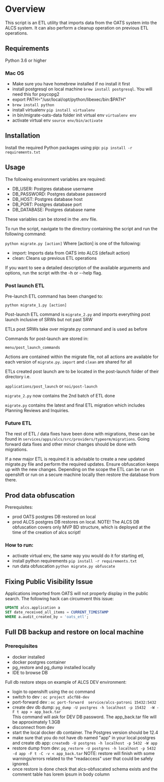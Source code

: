 # Overview

This script is an ETL utility that imports data from the OATS system into the ALCS system. It can also perform a cleanup operation on previous ETL operations.

## Requirements

Python 3.6 or higher

### Mac OS

- Make sure you have homebrew installed if no install it first
- install postgresql on local machine `brew install postgresql`. You will need this for psycopg2
- export PATH="/usr/local/opt/python/libexec/bin:$PATH"
- `brew install python`
- install virtualenv `pip install virtualenv`
- in bin/migrate-oats-data folder init virtual env `virtualenv env`
- activate virtual env `source env/bin/activate`

## Installation

Install the required Python packages using pip:
`pip install -r requirements.txt`

## Usage

The following environment variables are required:

- DB_USER: Postgres database username
- DB_PASSWORD: Postgres database password
- DB_HOST: Postgres database host
- DB_PORT: Postgres database port
- DB_DATABASE: Postgres database name

These variables can be stored in the .env file.

To run the script, navigate to the directory containing the script and run the following command:

`python migrate.py [action]`
Where [action] is one of the following:

- import: Imports data from OATS into ALCS (default action)
- clean: Cleans up previous ETL operations

If you want to see a detailed description of the available arguments and options, run the script with the -h or --help flag.

### Post launch ETL

Pre-launch ETL command has been changed to:

`python migrate_1.py [action]`

Post-launch ETL command is `migrate_2.py` and imports everything post launch inclusive of SRWs but not past SRW

ETLs post SRWs take over migrate.py command and is used as before

Commands for post-launch are stored in:

`menu/post_launch_commands`

Actions are contained within the migrate file, not all actions are available for each version of `migrate.py`. `import` and `clean` are shared for all

ETLs created post launch are to be located in the post-launch folder of their directory i.e.

`applications/post_launch` or `noi/post-launch`

`migrate_2.py` now contains the 2nd batch of ETL done 

`migrate.py` contains the latest and final ETL migration which includes Planning Reviews and Inquiries.

### Future ETL
The rest of ETL / data fixes have been done with migrations, these can be found in `services/apps/alcs/src/providers/typeorm/migrations`. Going forward data fixes and other minor changes should be done with migrations.

If a new major ETL is required it is advisable to create a new updated migrate.py file and perform the required updates. Ensure obfuscation keeps up with the new changes. Depending on the scope the ETL can be run on openshift or run on a secure machine locally then restore the database from there.


## Prod data obfuscation

Prerequisites:

- prod OATS postgres DB restored on local
- prod ALCS postgres DB restores on local. NOTE! The ALCS DB obfuscation covers only MVP BD structure, which is deployed at the time of the creation of alcs script!

### How to run:

- activate virtual env, the same way you would do it for starting etl,
- install python requirements `pip install -r requirements.txt`
- run data obfuscation `python migrate.py obfuscate`

## Fixing Public Visibility Issue

Applications imported from OATS will not properly display in the public search. The following hack can circumvent this issue:

```sql
UPDATE alcs.application a
SET date_received_all_items = CURRENT_TIMESTAMP
WHERE a.audit_created_by = 'oats_etl';
```

## Full DB backup and restore on local machine

### Prerequisites

- docker installed
- docker postgres container
- pg_restore and pg_dump installed locally
- IDE to browse DB

Full db restore steps on example of ALCS DEV environment:

- login to openshift using the oc command
- switch to dev : `oc project a5cf88-dev`
- port-forward dev : `oc port-forward  service/alcs-patroni 15432:5432`
- create dev db dump: `pg_dump -U postgres -h localhost -p 15432  -W -F t app > app_back.tar`  
  This command will ask for DEV DB password. The app_back.tar file will be approximately 1.3GB
- disconnect from dev
- start the local docker db container. The Postgres version should be 12.4
- make sure that you do not have db named "app" in your local postgres and
  create db app: `createdb -U postgres -h localhost -p 5432 -W app`
- restore dump from dev: `pg_restore -U postgres -h localhost -p 5432 -d app -F t -C -v < app_back.tar`
  NOTE: restore will finish with some warnings/errors related to the "readaccess" user that could be safely ignored.
- once restore is done check that alcs-obfuscated schema exists and the comment table has lorem ipsum in body column
